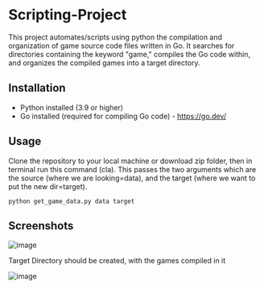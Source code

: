 # Scripting-Project
This project automates/scripts using python the compilation and organization of game source code files written in Go. It searches for directories containing the keyword "game," compiles the Go code within, and organizes the compiled games into a target directory.

## Installation
- Python installed (3.9 or higher)
- Go installed (required for compiling Go code) - https://go.dev/

## Usage
Clone the repository to your local machine or download zip folder, then in terminal run this command (cla). 
This passes the two arguments which are the source (where we are looking=data), and the target (where we want to put the new dir=target).
```
python get_game_data.py data target
```

## Screenshots
![image](https://github.com/ahmadbasyouni10/Scripting-Project/assets/120362910/4c0ec71d-8f61-472f-9233-92440b7baca2)



Target Directory should be created, with the games compiled in it


![image](https://github.com/ahmadbasyouni10/Scripting-Project/assets/120362910/02e73da2-d8db-4a9b-80f7-3b0aa6d84227)


